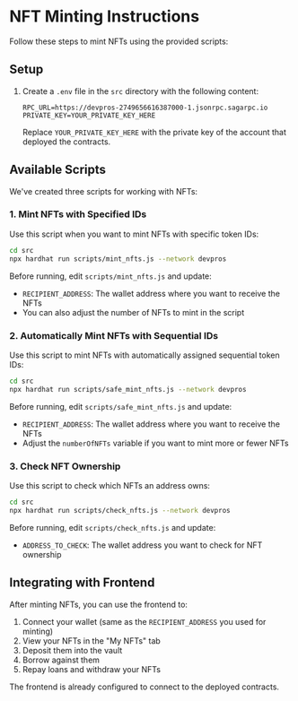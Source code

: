 # NFT Minting Instructions

Follow these steps to mint NFTs using the provided scripts:

## Setup

1. Create a `.env` file in the `src` directory with the following content:
   ```
   RPC_URL=https://devpros-2749656616387000-1.jsonrpc.sagarpc.io
   PRIVATE_KEY=YOUR_PRIVATE_KEY_HERE
   ```
   
   Replace `YOUR_PRIVATE_KEY_HERE` with the private key of the account that deployed the contracts.

## Available Scripts

We've created three scripts for working with NFTs:

### 1. Mint NFTs with Specified IDs

Use this script when you want to mint NFTs with specific token IDs:

```bash
cd src
npx hardhat run scripts/mint_nfts.js --network devpros
```

Before running, edit `scripts/mint_nfts.js` and update:
- `RECIPIENT_ADDRESS`: The wallet address where you want to receive the NFTs
- You can also adjust the number of NFTs to mint in the script

### 2. Automatically Mint NFTs with Sequential IDs

Use this script to mint NFTs with automatically assigned sequential token IDs:

```bash
cd src
npx hardhat run scripts/safe_mint_nfts.js --network devpros
```

Before running, edit `scripts/safe_mint_nfts.js` and update:
- `RECIPIENT_ADDRESS`: The wallet address where you want to receive the NFTs
- Adjust the `numberOfNFTs` variable if you want to mint more or fewer NFTs

### 3. Check NFT Ownership

Use this script to check which NFTs an address owns:

```bash
cd src
npx hardhat run scripts/check_nfts.js --network devpros
```

Before running, edit `scripts/check_nfts.js` and update:
- `ADDRESS_TO_CHECK`: The wallet address you want to check for NFT ownership

## Integrating with Frontend

After minting NFTs, you can use the frontend to:

1. Connect your wallet (same as the `RECIPIENT_ADDRESS` you used for minting)
2. View your NFTs in the "My NFTs" tab
3. Deposit them into the vault
4. Borrow against them
5. Repay loans and withdraw your NFTs

The frontend is already configured to connect to the deployed contracts. 